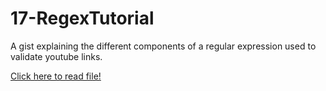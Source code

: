 # 17-RegexTutorial

A gist explaining the different components of a regular expression used to validate youtube links.

[Click here to read file!](./gist-regextutorial.md)